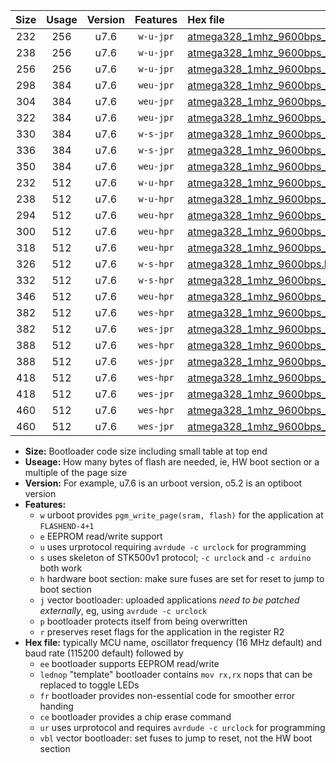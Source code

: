 |Size|Usage|Version|Features|Hex file|
|:-:|:-:|:-:|:-:|:--|
|232|256|u7.6|`w-u-jpr`|[atmega328_1mhz_9600bps_ur_vbl.hex](https://raw.githubusercontent.com/stefanrueger/urboot/main/atmega328_1mhz_9600bps_ur_vbl.hex)|
|238|256|u7.6|`w-u-jpr`|[atmega328_1mhz_9600bps_lednop_ur_vbl.hex](https://raw.githubusercontent.com/stefanrueger/urboot/main/atmega328_1mhz_9600bps_lednop_ur_vbl.hex)|
|256|256|u7.6|`w-u-jpr`|[atmega328_1mhz_9600bps_lednop_fr_ur_vbl.hex](https://raw.githubusercontent.com/stefanrueger/urboot/main/atmega328_1mhz_9600bps_lednop_fr_ur_vbl.hex)|
|298|384|u7.6|`weu-jpr`|[atmega328_1mhz_9600bps_ee_ur_vbl.hex](https://raw.githubusercontent.com/stefanrueger/urboot/main/atmega328_1mhz_9600bps_ee_ur_vbl.hex)|
|304|384|u7.6|`weu-jpr`|[atmega328_1mhz_9600bps_ee_lednop_ur_vbl.hex](https://raw.githubusercontent.com/stefanrueger/urboot/main/atmega328_1mhz_9600bps_ee_lednop_ur_vbl.hex)|
|322|384|u7.6|`weu-jpr`|[atmega328_1mhz_9600bps_ee_lednop_fr_ur_vbl.hex](https://raw.githubusercontent.com/stefanrueger/urboot/main/atmega328_1mhz_9600bps_ee_lednop_fr_ur_vbl.hex)|
|330|384|u7.6|`w-s-jpr`|[atmega328_1mhz_9600bps_vbl.hex](https://raw.githubusercontent.com/stefanrueger/urboot/main/atmega328_1mhz_9600bps_vbl.hex)|
|336|384|u7.6|`w-s-jpr`|[atmega328_1mhz_9600bps_lednop_vbl.hex](https://raw.githubusercontent.com/stefanrueger/urboot/main/atmega328_1mhz_9600bps_lednop_vbl.hex)|
|350|384|u7.6|`weu-jpr`|[atmega328_1mhz_9600bps_ee_lednop_fr_ce_ur_vbl.hex](https://raw.githubusercontent.com/stefanrueger/urboot/main/atmega328_1mhz_9600bps_ee_lednop_fr_ce_ur_vbl.hex)|
|232|512|u7.6|`w-u-hpr`|[atmega328_1mhz_9600bps_ur.hex](https://raw.githubusercontent.com/stefanrueger/urboot/main/atmega328_1mhz_9600bps_ur.hex)|
|238|512|u7.6|`w-u-hpr`|[atmega328_1mhz_9600bps_lednop_ur.hex](https://raw.githubusercontent.com/stefanrueger/urboot/main/atmega328_1mhz_9600bps_lednop_ur.hex)|
|294|512|u7.6|`weu-hpr`|[atmega328_1mhz_9600bps_ee_ur.hex](https://raw.githubusercontent.com/stefanrueger/urboot/main/atmega328_1mhz_9600bps_ee_ur.hex)|
|300|512|u7.6|`weu-hpr`|[atmega328_1mhz_9600bps_ee_lednop_ur.hex](https://raw.githubusercontent.com/stefanrueger/urboot/main/atmega328_1mhz_9600bps_ee_lednop_ur.hex)|
|318|512|u7.6|`weu-hpr`|[atmega328_1mhz_9600bps_ee_lednop_fr_ur.hex](https://raw.githubusercontent.com/stefanrueger/urboot/main/atmega328_1mhz_9600bps_ee_lednop_fr_ur.hex)|
|326|512|u7.6|`w-s-hpr`|[atmega328_1mhz_9600bps.hex](https://raw.githubusercontent.com/stefanrueger/urboot/main/atmega328_1mhz_9600bps.hex)|
|332|512|u7.6|`w-s-hpr`|[atmega328_1mhz_9600bps_lednop.hex](https://raw.githubusercontent.com/stefanrueger/urboot/main/atmega328_1mhz_9600bps_lednop.hex)|
|346|512|u7.6|`weu-hpr`|[atmega328_1mhz_9600bps_ee_lednop_fr_ce_ur.hex](https://raw.githubusercontent.com/stefanrueger/urboot/main/atmega328_1mhz_9600bps_ee_lednop_fr_ce_ur.hex)|
|382|512|u7.6|`wes-hpr`|[atmega328_1mhz_9600bps_ee.hex](https://raw.githubusercontent.com/stefanrueger/urboot/main/atmega328_1mhz_9600bps_ee.hex)|
|382|512|u7.6|`wes-jpr`|[atmega328_1mhz_9600bps_ee_vbl.hex](https://raw.githubusercontent.com/stefanrueger/urboot/main/atmega328_1mhz_9600bps_ee_vbl.hex)|
|388|512|u7.6|`wes-hpr`|[atmega328_1mhz_9600bps_ee_lednop.hex](https://raw.githubusercontent.com/stefanrueger/urboot/main/atmega328_1mhz_9600bps_ee_lednop.hex)|
|388|512|u7.6|`wes-jpr`|[atmega328_1mhz_9600bps_ee_lednop_vbl.hex](https://raw.githubusercontent.com/stefanrueger/urboot/main/atmega328_1mhz_9600bps_ee_lednop_vbl.hex)|
|418|512|u7.6|`wes-hpr`|[atmega328_1mhz_9600bps_ee_lednop_fr.hex](https://raw.githubusercontent.com/stefanrueger/urboot/main/atmega328_1mhz_9600bps_ee_lednop_fr.hex)|
|418|512|u7.6|`wes-jpr`|[atmega328_1mhz_9600bps_ee_lednop_fr_vbl.hex](https://raw.githubusercontent.com/stefanrueger/urboot/main/atmega328_1mhz_9600bps_ee_lednop_fr_vbl.hex)|
|460|512|u7.6|`wes-hpr`|[atmega328_1mhz_9600bps_ee_lednop_fr_ce.hex](https://raw.githubusercontent.com/stefanrueger/urboot/main/atmega328_1mhz_9600bps_ee_lednop_fr_ce.hex)|
|460|512|u7.6|`wes-jpr`|[atmega328_1mhz_9600bps_ee_lednop_fr_ce_vbl.hex](https://raw.githubusercontent.com/stefanrueger/urboot/main/atmega328_1mhz_9600bps_ee_lednop_fr_ce_vbl.hex)|

- **Size:** Bootloader code size including small table at top end
- **Useage:** How many bytes of flash are needed, ie, HW boot section or a multiple of the page size
- **Version:** For example, u7.6 is an urboot version, o5.2 is an optiboot version
- **Features:**
  + `w` urboot provides `pgm_write_page(sram, flash)` for the application at `FLASHEND-4+1`
  + `e` EEPROM read/write support
  + `u` uses urprotocol requiring `avrdude -c urclock` for programming
  + `s` uses skeleton of STK500v1 protocol; `-c urclock` and `-c arduino` both work
  + `h` hardware boot section: make sure fuses are set for reset to jump to boot section
  + `j` vector bootloader: uploaded applications *need to be patched externally*, eg, using `avrdude -c urclock`
  + `p` bootloader protects itself from being overwritten
  + `r` preserves reset flags for the application in the register R2
- **Hex file:** typically MCU name, oscillator frequency (16 MHz default) and baud rate (115200 default) followed by
  + `ee` bootloader supports EEPROM read/write
  + `lednop` "template" bootloader contains `mov rx,rx` nops that can be replaced to toggle LEDs
  + `fr` bootloader provides non-essential code for smoother error handing
  + `ce` bootloader provides a chip erase command
  + `ur` uses urprotocol and requires `avrdude -c urclock` for programming
  + `vbl` vector bootloader: set fuses to jump to reset, not the HW boot section
